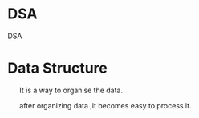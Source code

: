 # DSA
DSA
<h1>Data Structure</h1>
<div>
  <ul>It is a way to organise the data.</ul>
  <ul>after organizing data ,it becomes easy to process it.</ul>
</div>
